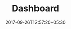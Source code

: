 ---
title: "Dashboard"
date: 2017-09-26T12:57:20+05:30
draft: false
layout: dashboard
property: "Panjim Inn"
status: "In Process"
url: /dashboard/panjim-inn/
slug: "panjim-inn/"

mainmenu:
 dashboard: true

---